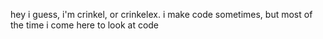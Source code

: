 hey i guess,
i'm crinkel, or crinkelex.
i make code sometimes,
but most of the time i come here to look at code
